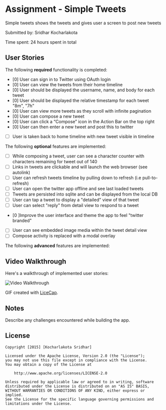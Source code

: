 # Assignment - Simple Tweets

Simple tweets shows the tweets and gives user a screen to post new tweets

Submitted by: Sridhar Kocharlakota

Time spent: 24 hours spent in total

## User Stories

The following **required** functionality is completed:

* [0] User can sign in to Twitter using OAuth login
* [0] User can view the tweets from their home timeline
* [0] User should be displayed the username, name, and body for each tweet
* [0] User should be displayed the relative timestamp for each tweet "8m", "7h"
* [0] User can view more tweets as they scroll with infinite pagination
* [0] User can compose a new tweet
* [0] User can click a “Compose” icon in the Action Bar on the top right
* [0] User can then enter a new tweet and post this to twitter
* [ ] User is taken back to home timeline with new tweet visible in timeline

The following **optional** features are implemented:

* [ ] While composing a tweet, user can see a character counter with characters remaining for tweet out of 140
* [ ] Links in tweets are clickable and will launch the web browser (see autolink)
* [ ] User can refresh tweets timeline by pulling down to refresh (i.e pull-to-refresh)
* [ ] User can open the twitter app offline and see last loaded tweets
* [ ] Tweets are persisted into sqlite and can be displayed from the local DB
* [ ] User can tap a tweet to display a "detailed" view of that tweet
* [ ] User can select "reply" from detail view to respond to a tweet
* [0 ]Improve the user interface and theme the app to feel "twitter branded"
* [ ] User can see embedded image media within the tweet detail view
* [ ] Compose activity is replaced with a modal overlay

The following **advanced** features are implemented:

## Video Walkthrough 

Here's a walkthrough of implemented user stories:

<img src='https://github.com/ksridhar3/PopularPhotos/blob/master/instagram.gif' title='Video Walkthrough' width='' alt='Video Walkthrough' />

GIF created with [LiceCap](http://www.cockos.com/licecap/).

## Notes

Describe any challenges encountered while building the app.

## License

    Copyright [2015] [Kocharlakota Sridhar]

    Licensed under the Apache License, Version 2.0 (the "License");
    you may not use this file except in compliance with the License.
    You may obtain a copy of the License at

        http://www.apache.org/licenses/LICENSE-2.0

    Unless required by applicable law or agreed to in writing, software
    distributed under the License is distributed on an "AS IS" BASIS,
    WITHOUT WARRANTIES OR CONDITIONS OF ANY KIND, either express or implied.
    See the License for the specific language governing permissions and
    limitations under the License.
